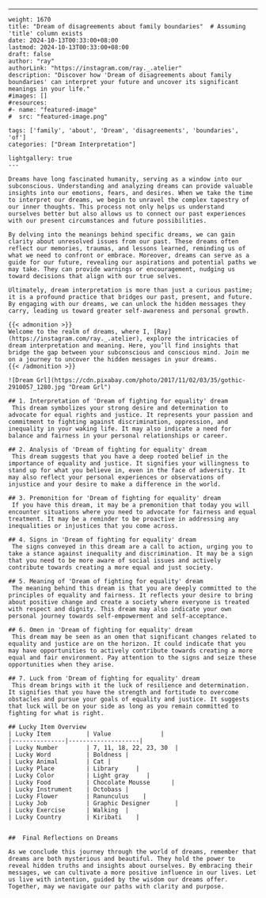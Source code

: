 ---
    weight: 1670
    title: "Dream of disagreements about family boundaries"  # Assuming 'title' column exists
    date: 2024-10-13T00:33:00+08:00
    lastmod: 2024-10-13T00:33:00+08:00
    draft: false
    author: "ray"
    authorLink: "https://instagram.com/ray._.atelier"
    description: "Discover how 'Dream of disagreements about family boundaries' can interpret your future and uncover its significant meanings in your life."
    #images: []
    #resources:
    #- name: "featured-image"
    #  src: "featured-image.png"
    
    tags: ['family', 'about', 'Dream', 'disagreements', 'boundaries', 'of']
    categories: ["Dream Interpretation"]
    
    lightgallery: true
    ---
    
    Dreams have long fascinated humanity, serving as a window into our subconscious. Understanding and analyzing dreams can provide valuable insights into our emotions, fears, and desires. When we take the time to interpret our dreams, we begin to unravel the complex tapestry of our inner thoughts. This process not only helps us understand ourselves better but also allows us to connect our past experiences with our present circumstances and future possibilities.
    
    By delving into the meanings behind specific dreams, we can gain clarity about unresolved issues from our past. These dreams often reflect our memories, traumas, and lessons learned, reminding us of what we need to confront or embrace. Moreover, dreams can serve as a guide for our future, revealing our aspirations and potential paths we may take. They can provide warnings or encouragement, nudging us toward decisions that align with our true selves.
    
    Ultimately, dream interpretation is more than just a curious pastime; it is a profound practice that bridges our past, present, and future. By engaging with our dreams, we can unlock the hidden messages they carry, leading us toward greater self-awareness and personal growth.
    
    {{< admonition >}}
    Welcome to the realm of dreams, where I, [Ray](https://instagram.com/ray._.atelier), explore the intricacies of dream interpretation and meaning. Here, you’ll find insights that bridge the gap between your subconscious and conscious mind. Join me on a journey to uncover the hidden messages in your dreams.
    {{< /admonition >}}
    
    ![Dream Grl](https://cdn.pixabay.com/photo/2017/11/02/03/35/gothic-2910057_1280.jpg "Dream Grl")
    
    ## 1. Interpretation of 'Dream of fighting for equality' dream
     This dream symbolizes your strong desire and determination to advocate for equal rights and justice. It represents your passion and commitment to fighting against discrimination, oppression, and inequality in your waking life. It may also indicate a need for balance and fairness in your personal relationships or career.
    
    ## 2. Analysis of 'Dream of fighting for equality' dream
     This dream suggests that you have a deep rooted belief in the importance of equality and justice. It signifies your willingness to stand up for what you believe in, even in the face of adversity. It may also reflect your personal experiences or observations of injustice and your desire to make a difference in the world.
    
    ## 3. Premonition for 'Dream of fighting for equality' dream
     If you have this dream, it may be a premonition that today you will encounter situations where you need to advocate for fairness and equal treatment. It may be a reminder to be proactive in addressing any inequalities or injustices that you come across.
    
    ## 4. Signs in 'Dream of fighting for equality' dream
     The signs conveyed in this dream are a call to action, urging you to take a stance against inequality and discrimination. It may be a sign that you need to be more aware of social issues and actively contribute towards creating a more equal and just society.
    
    ## 5. Meaning of 'Dream of fighting for equality' dream
     The meaning behind this dream is that you are deeply committed to the principles of equality and fairness. It reflects your desire to bring about positive change and create a society where everyone is treated with respect and dignity. This dream may also indicate your own personal journey towards self-empowerment and self-acceptance.
    
    ## 6. Omen in 'Dream of fighting for equality' dream
     This dream may be seen as an omen that significant changes related to equality and justice are on the horizon. It could indicate that you may have opportunities to actively contribute towards creating a more equal and fair environment. Pay attention to the signs and seize these opportunities when they arise.
    
    ## 7. Luck from 'Dream of fighting for equality' dream
     This dream brings with it the luck of resilience and determination. It signifies that you have the strength and fortitude to overcome obstacles and pursue your goals of equality and justice. It suggests that luck will be on your side as long as you remain committed to fighting for what is right.
    
    ## Lucky Item Overview
    | Lucky Item          | Value              |
    |---------------|--------------------|
    | Lucky Number        | 7, 11, 18, 22, 23, 30  |
    | Lucky Word          | Boldness |
    | Lucky Animal        | Cat |
    | Lucky Place         | Library     |
    | Lucky Color         | Light gray     |
    | Lucky Food          | Chocolate Mousse      |
    | Lucky Instrument    | Octobass |
    | Lucky Flower        | Ranunculus    |
    | Lucky Job           | Graphic Designer       |
    | Lucky Exercise      | Walking  |
    | Lucky Country       | Kiribati    |
    
    
    ##  Final Reflections on Dreams
    
    As we conclude this journey through the world of dreams, remember that dreams are both mysterious and beautiful. They hold the power to reveal hidden truths and insights about ourselves. By embracing their messages, we can cultivate a more positive influence in our lives. Let us live with intention, guided by the wisdom our dreams offer. Together, may we navigate our paths with clarity and purpose.
    